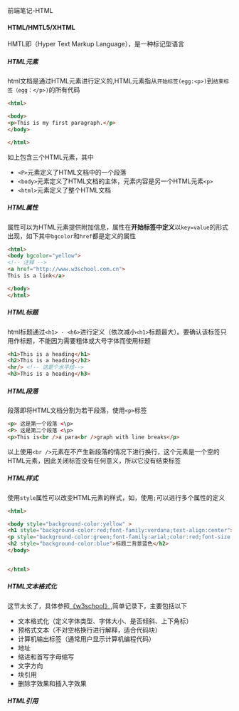 前端笔记-HTML



#### HTML/HMTL5/XHTML

HMTL即（Hyper Text Markup Language），是一种标记型语言

##### HTML元素

html文档是通过HTML元素进行定义的,HTML元素指从`开始标签(egg:<p>)`到`结束标签（egg：</p>)`的所有代码

```html
<html>

<body>
<p>This is my first paragraph.</p>
</body>

</html>
```

如上包含三个HTML元素，其中
- `<P>`元素定义了HTML文档中的一个段落
- `<body>`元素定义了HTML文档的主体，元素内容是另一个HTML元素`<p>`
- `<html>`元素定义了整个HTML文档

##### HTML属性

属性可以为HTML元素提供附加信息，属性在**开始标签中定义**以`key=value`的形式出现，如下其中`bgcolor`和`href`都是定义的属性
```html
<html>
<body bgcolor="yellow">
<!-- 注释 -->
<a href="http://www.w3school.com.cn">
This is a link</a>

</body>
</html>
```

##### HTML标题

html标题通过`<h1> - <h6>`进行定义（依次减小`<h1>`标题最大）。要确认该标签只用作标题，不能因为需要粗体或大号字体而使用标题

```html
<h1>This is a heading</h1>
<h2>This is a heading</h2>
<hr/> <!-- 这是个水平线-->
<h3>This is a heading</h3>
```

##### HTML段落

段落即将HTML文档分割为若干段落，使用`<p>`标签

```html
<p> 这是第一个段落 <\p>
<P> 这是第二个段落 <\p>
<p>This is<br />a para<br />graph with line breaks</p> 
```

以上使用`<br />`元素在不产生新段落的情况下进行换行，这个元素是一个空的HTML元素，因此关闭标签没有任何意义，所以它没有结束标签

##### HTML样式

使用`style`属性可以改变HTML元素的样式，如，使用`;`可以进行多个属性的定义

```html
<html>

<body style="background-color:yellow" >
<h1 style="background-color:red;font-family:verdana;text-align:center">标题一字体黑色居中</h1>
<p style="background-color:green;font-family:arial;color:red;font-size:30px;">一个定义了字体颜色大小的段落</p>
<h2 style="background-color:blue">标题二背景蓝色</h2>
</body>


</html>
```

##### HTML文本格式化

这节太长了，具体参照[《w3school》](http://www.w3school.com.cn/html/html_formatting.asp),简单记录下，主要包括以下
- 文本格式化（定义字体类型、字体大小、是否倾斜、上下角标）
- 预格式文本（不对空格换行进行解释，适合代码块）
- 计算机输出标签（通常用户显示计算机编程代码）
- 地址
- 缩进和首写字母缩写
- 文字方向
- 块引用
- 删除字效果和插入字效果

##### HTML引用


